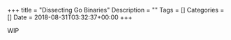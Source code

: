 +++
title = "Dissecting Go Binaries"
Description = ""
Tags = []
Categories = []
Date = 2018-08-31T03:32:37+00:00
+++

WIP